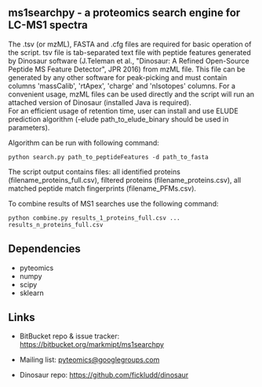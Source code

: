 ms1searchpy - a proteomics search engine for LC-MS1 spectra
---------------------------------------------------------------

The .tsv (or mzML), FASTA and .cfg files are required for basic operation of the script.
tsv file is tab-separated text file with peptide features generated by Dinosaur software (J.Teleman et al., "Dinosaur: A Refined Open-Source Peptide MS Feature Detector", JPR 2016) from mzML file. This file can be generated by any other software for peak-picking and must contain columns 'massCalib', 'rtApex', 'charge' and 'nIsotopes' columns.
For a сonvenient usage, mzML files can be used directly and the script will run an attached version of Dinosaur (installed Java is required).  
For an efficient usage of retention time, user can install and use ELUDE prediction algorithm (-elude path_to_elude_binary should be used in parameters).

Algorithm can be run with following command:

    python search.py path_to_peptideFeatures -d path_to_fasta

The script output contains files: all identified proteins (filename_proteins_full.csv), filtered proteins (filename_proteins.csv), all matched peptide match fingerprints (filename_PFMs.csv).

To combine results of MS1 searches use the following command:

    python combine.py results_1_proteins_full.csv ... results_n_proteins_full.csv

Dependencies
------------

- pyteomics
- numpy
- scipy
- sklearn

Links
-----

- BitBucket repo & issue tracker: https://bitbucket.org/markmipt/ms1searchpy
- Mailing list: pyteomics@googlegroups.com

- Dinosaur repo: https://github.com/fickludd/dinosaur